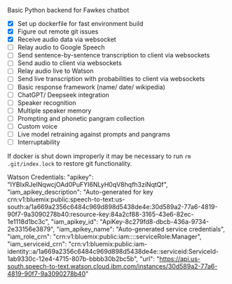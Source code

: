 Basic Python backend for Fawkes chatbot

- [X] Set up dockerfile for fast environment build
- [X] Figure out remote git issues
- [X] Receive audio data via websocket
- [ ] Relay audio to Google Speech
- [ ] Send sentence-by-sentence transcription to client via websockets
- [ ] Send audio to client via websockets
- [ ] Relay audio live to Watson
- [ ] Send live transcription with probabilities to client via websockets
- [ ] Basic response framework (name/ date/ wikipedia)
- [ ] ChatGPT/ Deepseek integration
- [ ] Speaker recognition
- [ ] Multiple speaker memory
- [ ] Prompting and phonetic pangram collection
- [ ] Custom voice
- [ ] Live model retraining against prompts and pangrams
- [ ] Interruptability

If docker is shut down improperly it may be necessary to run `rm .git/index.lock` to restore git functionality.

Watson Credentials:
  "apikey": "IYBIxRJeINqwcjOAd0PuFYI6NLyH0qV8hqfh3ziNqtQf",
  "iam_apikey_description": "Auto-generated for key crn:v1:bluemix:public:speech-to-text:us-south:a/1a669a2356c6484c969d898d5438de4e:30d589a2-77a6-4819-90f7-9a3090278b40:resource-key:84a2cf88-3165-43e6-82ec-1e1118d1bc3c",
  "iam_apikey_id": "ApiKey-8c279fd8-dbcb-436a-9734-2e33156e3879",
  "iam_apikey_name": "Auto-generated service credentials",
  "iam_role_crn": "crn:v1:bluemix:public:iam::::serviceRole:Manager",
  "iam_serviceid_crn": "crn:v1:bluemix:public:iam-identity::a/1a669a2356c6484c969d898d5438de4e::serviceid:ServiceId-1ab9330c-12e4-4715-807b-bbbb30b2bc5b",
  "url": "https://api.us-south.speech-to-text.watson.cloud.ibm.com/instances/30d589a2-77a6-4819-90f7-9a3090278b40"